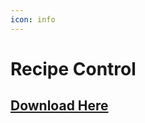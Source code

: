 ```yaml
---
icon: info
---
```


# Recipe Control

## [Download Here](https://www.spigotmc.org/resources/recipe-control-%E2%9C%AE-1-15-1-16-%E2%9C%AE-edit-and-create-recipes.67216/)